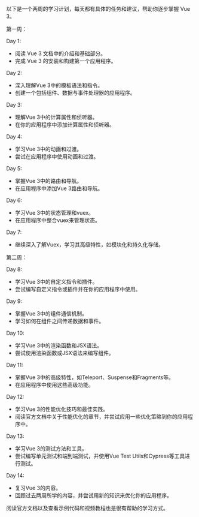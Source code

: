 以下是一个两周的学习计划，每天都有具体的任务和建议，帮助你逐步掌握 Vue 3。

第一周：

Day 1:

-   阅读 Vue 3 文档中的介绍和基础部分。
-   完成 Vue 3 的安装和构建第一个应用程序。

Day 2:

-   深入理解Vue 3中的模板语法和指令。
-   创建一个包括组件、数据与事件处理器的应用程序。

Day 3:

-   理解Vue 3中的计算属性和侦听器。
-   在你的应用程序中添加计算属性和侦听器。

Day 4:

-   学习Vue 3中的动画和过渡。
-   尝试在应用程序中使用动画和过渡。

Day 5:

-   掌握Vue 3中的路由和导航。
-   在应用程序中添加Vue 3路由和导航。

Day 6:

-   学习Vue 3中的状态管理和vuex。
-   在应用程序中整合vuex来管理状态。

Day 7:

-   继续深入了解Vuex，学习其高级特性，如模块化和持久化存储。

第二周：

Day 8:

-   学习Vue 3中的自定义指令和插件。
-   尝试编写自定义指令或插件并在你的应用程序中使用。

Day 9:

-   掌握Vue 3中的组件通信机制。
-   学习如何在组件之间传递数据和事件。

Day 10:

-   学习Vue 3中的渲染函数和JSX语法。
-   尝试使用渲染函数或JSX语法来编写组件。

Day 11:

-   掌握Vue 3中的高级特性，如Teleport、Suspense和Fragments等。
-   在应用程序中使用这些高级功能。

Day 12:

-   学习Vue 3的性能优化技巧和最佳实践。
-   阅读官方文档中关于性能优化的章节，并尝试应用一些优化策略到你的应用程序中。

Day 13:

-   学习Vue 3的测试方法和工具。
-   尝试编写单元测试和端到端测试，并使用Vue Test Utils和Cypress等工具进行测试。

Day 14:

-   复习Vue 3的内容。
-   回顾过去两周所学的内容，并尝试用新的知识来优化你的应用程序。

阅读官方文档以及查看示例代码和视频教程也是很有帮助的学习方式。